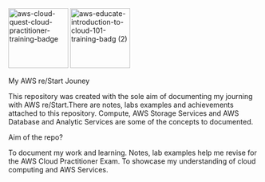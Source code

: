 <img width="120" height="120" alt="aws-cloud-quest-cloud-practitioner-training-badge" src="https://github.com/user-attachments/assets/525dfe1e-ad06-420d-99aa-b0e60b1c9329" />

<img width="120" height="120" alt="aws-educate-introduction-to-cloud-101-training-badg (2)" src="https://github.com/user-attachments/assets/45f62570-32d9-4247-807a-2fae38c477e6" />



My AWS re/Start Jouney 

This repository was created with the sole aim of documenting my journing with AWS re/Start.There are notes, labs examples and achievements attached to this repository. Compute, AWS Storage Services and AWS Database and Analytic Services are some of the concepts to documented.

Aim of the repo?

To document my work and learning.
Notes, lab examples help me revise for the AWS Cloud Practitioner Exam.
To showcase my understanding of cloud computing and AWS Services.
